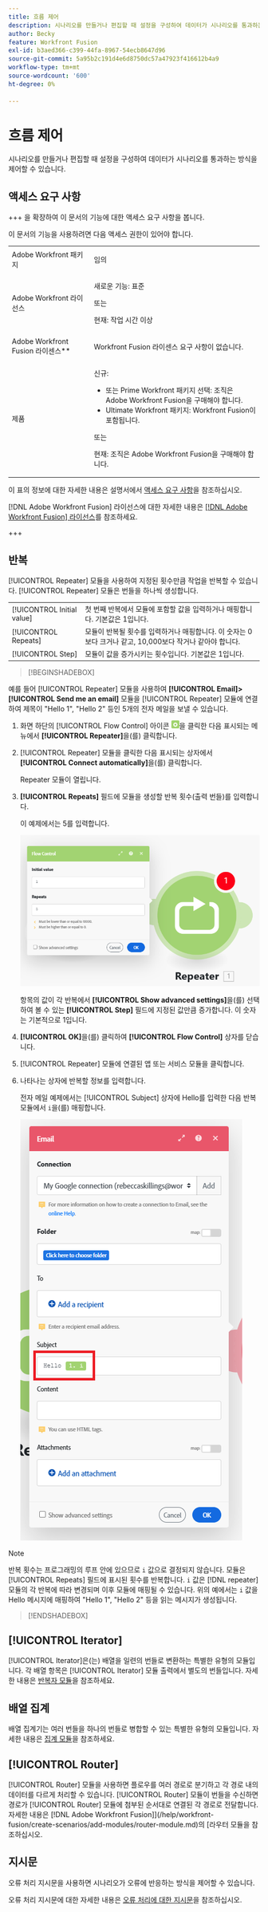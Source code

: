 ```yaml
---
title: 흐름 제어
description: 시나리오를 만들거나 편집할 때 설정을 구성하여 데이터가 시나리오를 통과하는 방식을 제어할 수 있습니다.
author: Becky
feature: Workfront Fusion
exl-id: b3aed366-c399-44fa-8967-54ecb8647d96
source-git-commit: 5a95b2c191d4e6d8750dc57a47923f416612b4a9
workflow-type: tm+mt
source-wordcount: '600'
ht-degree: 0%

---
```


# 흐름 제어

시나리오를 만들거나 편집할 때 설정을 구성하여 데이터가 시나리오를 통과하는 방식을 제어할 수 있습니다.

## 액세스 요구 사항

+++ 을 확장하여 이 문서의 기능에 대한 액세스 요구 사항을 봅니다.

이 문서의 기능을 사용하려면 다음 액세스 권한이 있어야 합니다.

<table style="table-layout:auto">
 <col> 
 <col> 
 <tbody> 
  <tr> 
   <td role="rowheader">Adobe Workfront 패키지</td> 
   <td> <p>임의</p> </td> 
  </tr> 
  <tr data-mc-conditions=""> 
   <td role="rowheader">Adobe Workfront 라이선스</td> 
   <td> <p>새로운 기능: 표준</p><p>또는</p><p>현재: 작업 시간 이상</p> </td> 
  </tr> 
  <tr> 
   <td role="rowheader">Adobe Workfront Fusion 라이센스**</td> 
   <td>
   <p>Workfront Fusion 라이센스 요구 사항이 없습니다.</p>
   </td> 
  </tr> 
  <tr> 
   <td role="rowheader">제품</td> 
   <td>
   <p>신규:</p> <ul><li>또는 Prime Workfront 패키지 선택: 조직은 Adobe Workfront Fusion을 구매해야 합니다.</li><li>Ultimate Workfront 패키지: Workfront Fusion이 포함됩니다.</li></ul>
   <p>또는</p>
   <p>현재: 조직은 Adobe Workfront Fusion을 구매해야 합니다.</p>
   </td> 
  </tr>
 </tbody> 
</table>

이 표의 정보에 대한 자세한 내용은 설명서에서 [액세스 요구 사항](/help/workfront-fusion/references/licenses-and-roles/access-level-requirements-in-documentation.md)을 참조하십시오.

[!DNL Adobe Workfront Fusion] 라이선스에 대한 자세한 내용은 [[!DNL Adobe Workfront Fusion] 라이선스](/help/workfront-fusion/set-up-and-manage-workfront-fusion/licensing-operations-overview/license-automation-vs-integration.md)를 참조하세요.

+++

## 반복

[!UICONTROL Repeater] 모듈을 사용하여 지정된 횟수만큼 작업을 반복할 수 있습니다. [!UICONTROL Repeater] 모듈은 번들을 하나씩 생성합니다.


<table>
    <tr>
        <td>[!UICONTROL Initial value]</td>
        <td>첫 번째 반복에서 모듈에 포함할 값을 입력하거나 매핑합니다. 기본값은 1입니다.</td>
    </tr>
    <tr>
        <td>[!UICONTROL Repeats]</td>
        <td>모듈이 반복될 횟수를 입력하거나 매핑합니다. 이 숫자는 0보다 크거나 같고, 10,000보다 작거나 같아야 합니다.</td>
    </tr>
    <tr>
        <td>[!UICONTROL Step]</td>
        <td>모듈이 값을 증가시키는 횟수입니다. 기본값은 1입니다.</td>
    </tr>
</table>

>[!BEGINSHADEBOX]

예를 들어 [!UICONTROL Repeater] 모듈을 사용하여 **[!UICONTROL Email]>[!UICONTROL Send me an email]** 모듈을 [!UICONTROL Repeater] 모듈에 연결하여 제목이 &quot;Hello 1&quot;, &quot;Hello 2&quot; 등인 5개의 전자 메일을 보낼 수 있습니다.

1. 화면 하단의 [!UICONTROL Flow Control] 아이콘 ![흐름 제어 아이콘](/help/workfront-fusion/references/apps-and-modules/assets/flow-control-icon.gif)을 클릭한 다음 표시되는 메뉴에서 **[!UICONTROL Repeater]**&#x200B;을(를) 클릭합니다.
1. [!UICONTROL Repeater] 모듈을 클릭한 다음 표시되는 상자에서 **[!UICONTROL Connect automatically]**&#x200B;을(를) 클릭합니다.

   Repeater 모듈이 열립니다.

1. **[!UICONTROL Repeats]** 필드에 모듈을 생성할 반복 횟수(출력 번들)를 입력합니다.

   이 예제에서는 5를 입력합니다.

   ![반복](/help/workfront-fusion/references/apps-and-modules/assets/repeater-2-350x207.png)

   항목의 값이 각 반복에서 **[!UICONTROL Show advanced settings]**&#x200B;을(를) 선택하여 볼 수 있는 **[!UICONTROL Step]** 필드에 지정된 값만큼 증가합니다. 이 숫자는 기본적으로 1입니다.

1. **[!UICONTROL OK]**&#x200B;을(를) 클릭하여 **[!UICONTROL Flow Control]** 상자를 닫습니다.

1. [!UICONTROL Repeater] 모듈에 연결된 앱 또는 서비스 모듈을 클릭합니다.
1. 나타나는 상자에 반복할 정보를 입력합니다.

   전자 메일 예제에서는 [!UICONTROL Subject] 상자에 Hello를 입력한 다음 반복 모듈에서 `i`을(를) 매핑합니다.

   ![반복](/help/workfront-fusion/references/apps-and-modules/assets/repeater-3-350x207.png)



>[!NOTE]
>
>반복 횟수는 프로그래밍의 루프 안에 있으므로 `i` 값으로 결정되지 않습니다. 모듈은 [!UICONTROL Repeats] 필드에 표시된 횟수를 반복합니다. `i` 값은 [!DNL repeater] 모듈의 각 반복에 따라 변경되며 이후 모듈에 매핑될 수 있습니다. 위의 예에서는 `i` 값을 Hello 메시지에 매핑하여 &quot;Hello 1&quot;, &quot;Hello 2&quot; 등을 읽는 메시지가 생성됩니다.

>[!ENDSHADEBOX]

## [!UICONTROL Iterator]

[!UICONTROL Iterator]은(는) 배열을 일련의 번들로 변환하는 특별한 유형의 모듈입니다. 각 배열 항목은 [!UICONTROL Iterator] 모듈 출력에서 별도의 번들입니다. 자세한 내용은 [반복자 모듈](/help/workfront-fusion/references/modules/iterator-module.md)을 참조하세요.

## 배열 집계

배열 집계기는 여러 번들을 하나의 번들로 병합할 수 있는 특별한 유형의 모듈입니다. 자세한 내용은 [집계 모듈](/help/workfront-fusion/references/modules/aggregator-module.md)을 참조하세요.

## [!UICONTROL Router]

[!UICONTROL Router] 모듈을 사용하면 플로우를 여러 경로로 분기하고 각 경로 내의 데이터를 다르게 처리할 수 있습니다. [!UICONTROL Router] 모듈이 번들을 수신하면 경로가 [!UICONTROL Router] 모듈에 첨부된 순서대로 연결된 각 경로로 전달합니다. 자세한 내용은  [!DNL Adobe Workfront Fusion]](/help/workfront-fusion/create-scenarios/add-modules/router-module.md)의 [라우터 모듈을 참조하십시오.

## 지시문

오류 처리 지시문을 사용하면 시나리오가 오류에 반응하는 방식을 제어할 수 있습니다.

오류 처리 지시문에 대한 자세한 내용은 [오류 처리에 대한 지시문](/help/workfront-fusion/references/errors/directives-for-error-handling.md)을 참조하십시오.

